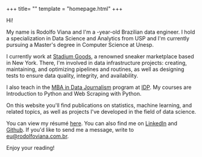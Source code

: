 +++
title= ""
template = "homepage.html"
+++

Hi!

My name is Rodolfo Viana and I'm a <span id="age"></span>-year-old Brazilian data engineer. I hold a specialization in Data Science and Analytics from USP and I'm currently pursuing a Master's degree in Computer Science at Unesp.

I currently work at [Stadium Goods](https://www.stadiumgoods.com/), a renowned sneaker marketplace based in New York. There, I'm involved in data infrastructure projects: creating, maintaining, and optimizing pipelines and routines, as well as designing tests to ensure data quality, integrity, and availability.

I also teach in the [MBA in Data Journalism](https://www.idp.edu.br/techschool/mba-jornalismo-de-dados/) program at [IDP](https://www.idp.edu.br/). My courses are Introduction to Python and Web Scraping with Python.

On this website you'll find publications on statistics, machine learning, and related topics, as well as projects I've developed in the field of data science.

You can view my résumé [here](/en/curriculo). You can also find me on [LinkedIn](https://www.linkedin.com/in/rodolfoviana/) and [Github](https://github.com/rodolfo-viana). If you'd like to send me a message, write to [eu@rodolfoviana.com.br](mailto:eu@rodolfoviana.com.br).

Enjoy your reading!

<script>
    const today = new Date();
    const birthdate = new Date(1981, 2, 17);
    function age() {
        const one_or_zero = (today.getMonth() < birthdate.getMonth()) ||
                            (today.getMonth() === birthdate.getMonth() &&
                            today.getDate() < birthdate.getDate());
        let year_difference = today.getFullYear() - birthdate.getFullYear();
        const age = year_difference - one_or_zero;
        return age;
    }
    document.getElementById("age").innerHTML = age();
</script>
